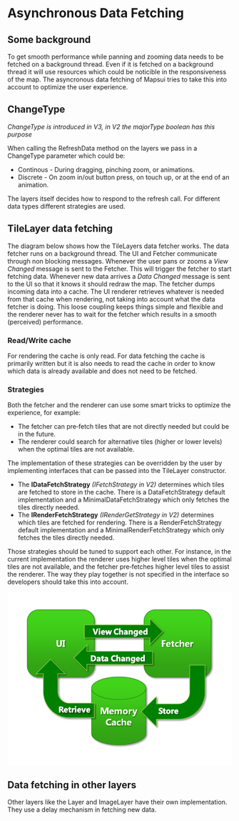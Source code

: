 # Asynchronous Data Fetching

## Some background

To get smooth performance while panning and zooming data needs to be fetched on a background thread. Even if it is fetched on a background thread it will use resources which could be noticible in the responsiveness of the map. The asyncronous data fetching of Mapsui tries to take this into account to optimize the user experience.

## ChangeType 

*ChangeType is introduced in V3, in V2 the majorType boolean has this purpose*

When calling the RefreshData method on the layers we pass in a ChangeType parameter which could be:
- Continous - During dragging, pinching zoom, or animations.
- Discrete - On zoom in/out button press, on touch up, or at the end of an animation.

The layers itself decides how to respond to the refresh call. For different data types different strategies are used.

## TileLayer data fetching
The diagram below shows how the TileLayers data fetcher works. The data fetcher runs on a background thread. The UI and Fetcher communicate through non blocking messages. Whenever the user pans or zooms a *View Changed* message is sent to the Fetcher. This will trigger the fetcher to start fetching data. Whenever new data arrives a *Data Changed* message is sent to the UI so that it knows it should redraw the map. The fetcher dumps incoming data into a cache. The UI renderer retrieves whatever is needed from that cache when rendering, not taking into account what the data fetcher is doing. This loose coupling keeps things simple and flexible and the renderer never has to wait for the fetcher which results in a smooth (perceived) performance.

### Read/Write cache
For rendering the cache is only read. For data fetching the cache is primarily written but it is also needs to read the cache in order to know which data is already available and does not need to be fetched.

### Strategies
Both the fetcher and the renderer can use some smart tricks to optimize the experience, for example:
- The fetcher can pre‐fetch tiles that are not directly needed but could be in the future.
- The renderer could search for alternative tiles (higher or lower levels) when the optimal tiles are not available. 

The implementation of these strategies can be overridden by the user by implementing interfaces that can be passed into the TileLayer constructor.
- The **IDataFetchStrategy** *(IFetchStrategy in V2)* determines which tiles are fetched to store in the cache. There is a DataFetchStrategy default implementation and a MinimalDataFetchStrategy which only fetches the tiles directly needed.
- The **IRenderFetchStrategy** *(IRenderGetStrategy in V2)* determines which tiles are fetched for rendering. There is a RenderFetchStrategy default implementation and a MinimalRenderFetchStrategy which only fetches the tiles directly needed.

Those strategies should be tuned to support each other. For instance, in the current implementation the renderer uses higher level tiles when the optimal tiles are not available, and the fetcher pre‐fetches higher level tiles to assist the renderer. The way they play together is not specified in the interface so developers should take this into account.

![mapsui async fetching architecture](images/brutile_fetcher.png)

## Data fetching in other layers
Other layers like the Layer and ImageLayer have their own implementation. They use a delay mechanism in fetching new data.
